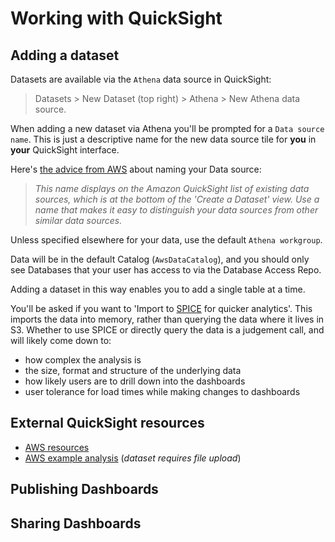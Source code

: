 # Working with QuickSight

## Adding a dataset

Datasets are available via the `Athena` data source in QuickSight:

> Datasets > New Dataset (top right) > Athena > New Athena data source.

When adding a new dataset via Athena you'll be prompted for a `Data source name`.
This is just a descriptive name for the new data source tile for **you** in **your** QuickSight interface.

Here's [the advice from AWS] about naming your Data source:

> _This name displays on the Amazon QuickSight list of existing data sources, which is at the bottom of the 'Create a Dataset' view.
> Use a name that makes it easy to distinguish your data sources from other similar data sources._

Unless specified elsewhere for your data, use the default `Athena workgroup`.

Data will be in the default Catalog (`AwsDataCatalog`), and you should only see Databases that your user has access to via the Database Access Repo.

Adding a dataset in this way enables you to add a single table at a time.

You'll be asked if you want to 'Import to [SPICE] for quicker analytics'.
This imports the data into memory, rather than querying the data where it lives in S3. Whether to use SPICE or directly query the data is a judgement call, and will likely come down to:

- how complex the analysis is
- the size, format and structure of the underlying data
- how likely users are to drill down into the dashboards
- user tolerance for load times while making changes to dashboards

## External QuickSight resources

- [AWS resources]
- [AWS example analysis] (_dataset requires file upload_)

## Publishing Dashboards

## Sharing Dashboards

<!-- External links -->

[the advice from AWS]: https://docs.aws.amazon.com/quicksight/latest/user/create-a-data-source.html
[SPICE]: https://docs.aws.amazon.com/quicksight/latest/user/managing-spice-capacity.html
[AWS resources]: https://aws.amazon.com/quicksight/resources/
[AWS example analysis]: https://docs.aws.amazon.com/quicksight/latest/user/example-analysis.html
